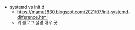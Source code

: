 - systemd vs init.d
  - https://mamu2830.blogspot.com/2021/07/init-systemd-difference.html
  - 위 블로그 설명 매우 굿